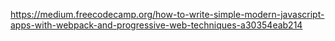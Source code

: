 https://medium.freecodecamp.org/how-to-write-simple-modern-javascript-apps-with-webpack-and-progressive-web-techniques-a30354eab214